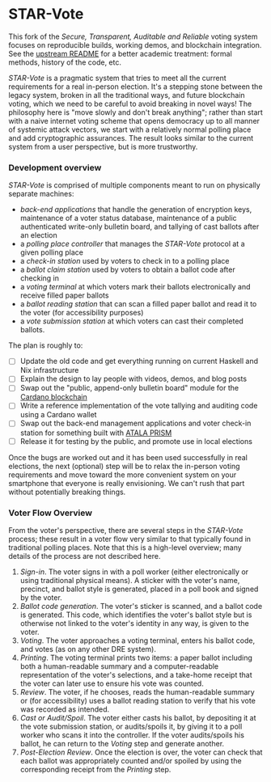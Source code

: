 STAR-Vote
===

This fork of the *Secure, Transparent, Auditable and Reliable* voting system
focuses on reproducible builds, working demos, and blockchain integration.
See the [upstream README][1] for a better academic treatment: formal methods, history of the code, etc.

*STAR-Vote* is a pragmatic system that tries to meet all the current requirements for a real in-person election.
It's a stepping stone between the legacy system, broken in all the traditional ways,
and future blockchain voting, which we need to be careful to avoid breaking in novel ways!
The philosophy here is "move slowly and don't break anything";
rather than start with a naive internet voting scheme that opens democracy up to all manner of systemic attack vectors,
we start with a relatively normal polling place and add cryptographic assurances.
The result looks similar to the current system from a user perspective, but is more trustworthy.

### Development overview

*STAR-Vote* is comprised of multiple components meant to run on physically separate machines:

- *back-end applications* that handle the generation of encryption keys, maintenance of a voter status database, maintenance of a public authenticated write-only bulletin board, and tallying of cast ballots after an election
- a *polling place controller* that manages the *STAR-Vote* protocol at a given polling place
- a *check-in station* used by voters to check in to a polling place
- a *ballot claim station* used by voters to obtain a ballot code after checking in
- a *voting terminal* at which voters mark their ballots electronically and receive filled paper ballots
- a *ballot reading station* that can scan a filled paper ballot and read it to the voter (for accessibility purposes)
- a *vote submission station* at which voters can cast their completed ballots. 

The plan is roughly to:

- [ ] Update the old code and get everything running on current Haskell and Nix infrastructure
- [ ] Explain the design to lay people with videos, demos, and blog posts
- [ ] Swap out the "public, append-only bulletin board" module for the [Cardano blockchain][2]
- [ ] Write a reference implementation of the vote tallying and auditing code using a Cardano wallet
- [ ] Swap out the back-end management applications and voter check-in station for something built with [ATALA PRISM][3]
- [ ] Release it for testing by the public, and promote use in local elections

Once the bugs are worked out and it has been used successfully in real elections,
the next (optional) step will be to relax the in-person voting requirements and
move toward the more convenient system on your smartphone that everyone is really envisioning.
We can't rush that part without potentially breaking things.

### Voter Flow Overview

From the voter's perspective, there are several steps in the *STAR-Vote* process; these result in a voter flow very similar to that typically found in traditional polling places. Note that this is a high-level overview; many details of the process are not described here.

1. *Sign-in*. The voter signs in with a poll worker (either electronically or using traditional physical means). A sticker with the voter's name, precinct, and ballot style is generated, placed in a poll book and signed by the voter.
2. *Ballot code generation*. The voter's sticker is scanned, and a ballot code is generated. This code, which identifies the voter's ballot style but is otherwise not linked to the voter's identity in any way, is given to the voter. 
3. *Voting*. The voter approaches a voting terminal, enters his ballot code, and votes (as on any other DRE system).
4. *Printing*. The voting terminal prints two items: a paper ballot including both a human-readable summary and a computer-readable representation of the voter's selections, and a take-home receipt that the voter can later use to ensure his vote was counted.
5. *Review*. The voter, if he chooses, reads the human-readable summary  or (for accessibility) uses a ballot reading station to verify that his vote was recorded as intended.
6. *Cast or Audit/Spoil*. The voter either casts his ballot, by depositing it at the vote submission station, or audits/spoils it, by giving it to a poll worker who scans it into the controller. If the voter audits/spoils his ballot, he can return to the *Voting* step and generate another.
7. *Post-Election Review*. Once the election is over, the voter can check that each ballot was appropriately counted and/or spoiled by using the corresponding receipt from the *Printing* step.

[1]: https://github.com/FreeAndFair/STAR-Vote
[2]: https://explorer.cardano.org/en
[3]: https://www.youtube.com/watch?v=wemcgPA3IPQ
